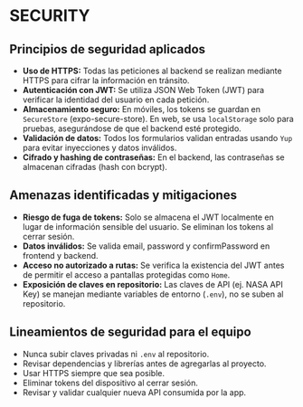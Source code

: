 # SECURITY

## Principios de seguridad aplicados
- **Uso de HTTPS:** Todas las peticiones al backend se realizan mediante HTTPS para cifrar la información en tránsito.
- **Autenticación con JWT:** Se utiliza JSON Web Token (JWT) para verificar la identidad del usuario en cada petición.
- **Almacenamiento seguro:** En móviles, los tokens se guardan en `SecureStore` (expo-secure-store). En web, se usa `localStorage` solo para pruebas, asegurándose de que el backend esté protegido.
- **Validación de datos:** Todos los formularios validan entradas usando `Yup` para evitar inyecciones y datos inválidos.
- **Cifrado y hashing de contraseñas:** En el backend, las contraseñas se almacenan cifradas (hash con bcrypt).

## Amenazas identificadas y mitigaciones
- **Riesgo de fuga de tokens:** Solo se almacena el JWT localmente en lugar de información sensible del usuario. Se eliminan los tokens al cerrar sesión.
- **Datos inválidos:** Se valida email, password y confirmPassword en frontend y backend.
- **Acceso no autorizado a rutas:** Se verifica la existencia del JWT antes de permitir el acceso a pantallas protegidas como `Home`.
- **Exposición de claves en repositorio:** Las claves de API (ej. NASA API Key) se manejan mediante variables de entorno (`.env`), no se suben al repositorio.

## Lineamientos de seguridad para el equipo
- Nunca subir claves privadas ni `.env` al repositorio.
- Revisar dependencias y librerías antes de agregarlas al proyecto.
- Usar HTTPS siempre que sea posible.
- Eliminar tokens del dispositivo al cerrar sesión.
- Revisar y validar cualquier nueva API consumida por la app.
